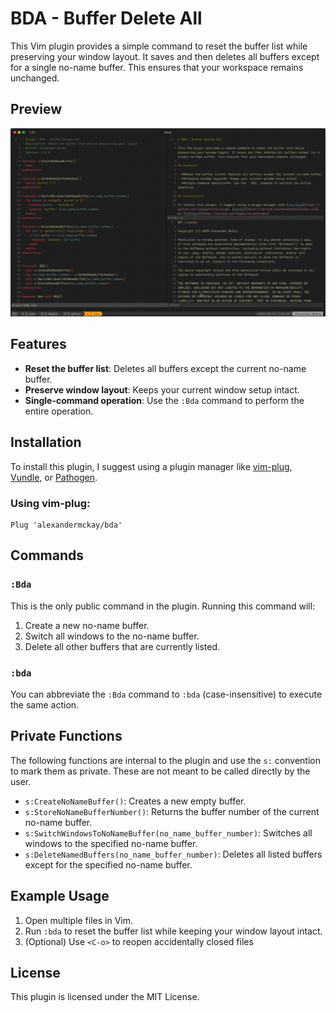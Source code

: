 # BDA - Buffer Delete All

This Vim plugin provides a simple command to reset the buffer list while preserving your window layout. It saves and then deletes all buffers except for a single no-name buffer. This ensures that your workspace remains unchanged.

## Preview

![Screencast](screencast.gif)

## Features

- **Reset the buffer list**: Deletes all buffers except the current no-name buffer.
- **Preserve window layout**: Keeps your current window setup intact.
- **Single-command operation**: Use the `:Bda` command to perform the entire operation.

## Installation

To install this plugin, I suggest using a plugin manager like [vim-plug](https://github.com/junegunn/vim-plug), [Vundle](https://github.com/VundleVim/Vundle.vim), or [Pathogen](https://github.com/tpope/vim-pathogen).

### Using vim-plug:

```vim
Plug 'alexandermckay/bda'
```

## Commands

### `:Bda`

This is the only public command in the plugin. Running this command will:

1. Create a new no-name buffer.
2. Switch all windows to the no-name buffer.
3. Delete all other buffers that are currently listed.

### `:bda`

You can abbreviate the `:Bda` command to `:bda` (case-insensitive) to execute the same action.

## Private Functions

The following functions are internal to the plugin and use the `s:` convention to mark them as private. These are not meant to be called directly by the user.

- `s:CreateNoNameBuffer()`: Creates a new empty buffer.
- `s:StoreNoNameBufferNumber()`: Returns the buffer number of the current no-name buffer.
- `s:SwitchWindowsToNoNameBuffer(no_name_buffer_number)`: Switches all windows to the specified no-name buffer.
- `s:DeleteNamedBuffers(no_name_buffer_number)`: Deletes all listed buffers except for the specified no-name buffer.

## Example Usage

1. Open multiple files in Vim.
2. Run `:bda` to reset the buffer list while keeping your window layout intact.
3. (Optional) Use `<C-o>` to reopen accidentally closed files

## License

This plugin is licensed under the MIT License.
